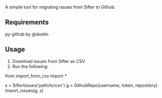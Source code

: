 A simple tool for migrating issues from Sifter to Github.

## Requirements ##

py-github by @dustin

## Usage ##

 1. Download issues from Sifter as CSV
 2. Run the following:

  from import_from_csv import *

  s = SifterIssues('path/to/csv')
  g = GithubRepo(username, token, repository)
  import_issues(g, s)
